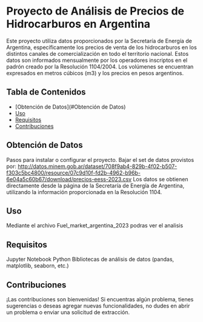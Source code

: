 # Proyecto de Análisis de Precios de Hidrocarburos en Argentina

Este proyecto utiliza datos proporcionados por la Secretaría de Energía de Argentina, específicamente los precios de venta de los hidrocarburos en los distintos canales de comercialización en todo el territorio nacional. Estos datos son informados mensualmente por los operadores inscriptos en el padrón creado por la Resolución 1104/2004. 
Los volúmenes se encuentran expresados en metros cúbicos (m3) y los precios en pesos argentinos.

## Tabla de Contenidos
- [Obtención de Datos](#Obtención de Datos)
- [Uso](#Uso)
- [Requisitos](#Requisitos)
- [Contribuciones](#Contribuciones)

## Obtención de Datos
Pasos para instalar o configurar el proyecto.
Bajar el set de datos provistos por:
http://datos.minem.gob.ar/dataset/708f9ab4-829b-4f02-b507-f303c5bc4800/resource/07c9d10f-fd2b-4962-b96b-6e04a5c60b67/download/precios-eess-2023.csv
Los datos se obtienen directamente desde la página de la Secretaría de Energía de Argentina, utilizando la información proporcionada en la Resolución 1104. 

## Uso
Mediante el archivo Fuel_market_argentina_2023 podras ver el analisis

## Requisitos
Jupyter Notebook
Python
Bibliotecas de análisis de datos (pandas, matplotlib, seaborn, etc.)

## Contribuciones
¡Las contribuciones son bienvenidas! Si encuentras algún problema, tienes sugerencias o deseas agregar nuevas funcionalidades, no dudes en abrir un problema o enviar una solicitud de extracción.
